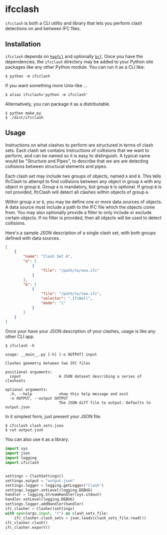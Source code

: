 # ifcclash

`ifcclash` is both a CLI utility and library that lets you perform clash
detections on and between IFC files.

## Installation

`ifcclash` depends on
[`hppfcl`](https://github.com/humanoid-path-planner/hpp-fcl) and optionally
[`bcf`](https://github.com/IfcOpenShell/IfcOpenShell/tree/v0.6.0/src/bcf). Once
you have the dependencies, the `ifcclash` directory may be added to your Python
site packages like any other Python module. You can run it as a CLI like:

```
$ python -m ifcclash
```

If you want something more Unix-like ...

```
$ alias ifcclash='python -m ifcclash'
```

Alternatively, you can package it as a distributable.

```
$ python make.py
$ ./dist/ifcclash
```

## Usage

Instructions on what clashes to perform are structured in terms of clash sets.
Each clash set contains instructions of collisions that we want to perform, and
can be named so it is easy to distinguish. A typical name would be "Structure
and Pipes", to describe that we are are detecting collisions between structural
elements and pipes.

Each clash set may include two groups of objects, named `A` and `B`. This tells
IfcClash to attempt to find collisions between any object in group `A` with any
object in group `B`. Group `A` is mandatory, but group `B` is optional. If group
`B` is not provided, IfcClash will detect all clashes within objects of group
`A`.

Within group `A` or `B`, you may be define one or more data sources of objects.
A data source must include a path to the IFC file which the objects come from.
You may also optionally provide a filter to only include or exclude certain
objects. If no filter is provided, then all objects will be used to detect
collisions.

Here's a sample JSON description of a single clash set, with both groups
defined with data sources.

```json
[
    {
        "name": "Clash Set A",
        "a": [
            {
                "file": "/path/to/one.ifc"
            }
        ],
        "b": [
            {
                "file": "/path/to/two.ifc",
                "selector": ".IfcWall",
                "mode": "i"
            }
        ]
    }
]
```

Once your have your JSON description of your clashes, usage is like any other
CLI app.

```
$ ifcclash -h

usage: __main__.py [-h] [-o OUTPUT] input

Clashes geometry between two IFC files

positional arguments:
  input                 A JSON dataset describing a series of clashsets

optional arguments:
  -h, --help            show this help message and exit
  -o OUTPUT, --output OUTPUT
                        The JSON diff file to output. Defaults to output.json
```

In it simplest form, just present your JSON file.

```
$ ifcclash clash_sets.json
$ cat output.json
```

You can also use it as a library.

```python
import sys
import json
import logging
import ifcclash


settings = ClashSettings()
settings.output = "output.json"
settings.logger = logging.getLogger("Clash")
settings.logger.setLevel(logging.DEBUG)
handler = logging.StreamHandler(sys.stdout)
handler.setLevel(logging.DEBUG)
settings.logger.addHandler(handler)
ifc_clasher = Clasher(settings)
with open(args.input, "r") as clash_sets_file:
    ifc_clasher.clash_sets = json.loads(clash_sets_file.read())
ifc_clasher.clash()
ifc_clasher.export()
```
